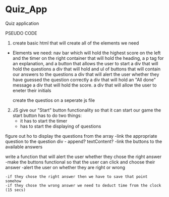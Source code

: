 # Quiz_App
Quiz application 


PSEUDO CODE 
1. create basic html that will create all of the elements we need 
- Elements we need: 
    nav bar which will hold the highest score on the left and the timer on the right 
    container that will hold the heading, a p tag for an explanation, and a button that allows the user to start
    a div that will hold the questions 
    a div that will hold and ul of buttons that will contain our answers to the questions 
    a div that will alert the user whether they have guessed the question correctly
    a div that will hold an "All done" message 
    a div that will hold the score. 
    a div that will allow the user to eneter their initials 

    create the questios on a seperate js file 

2. JS 
give our "Start" button functionality so that it can start our game
    the start button has to do two things: 
    - it has to start the timer 
    - has to start the displaying of questions 

figure out ho to display the questions from the array 
    -link the appropriate question to the question div - append? textContent?
    -link the buttons to the available answers 

write a function that will alert the user whether they chose the right answer 
    -make the buttons functional so that the user can click and choose their answer 
    -alert the user on whether they are right or wrong 

    -if they chose the right answer then we have to save that point somehow 
    -if they chose the wrong answer we need to deduct time from the clock (15 secs)
